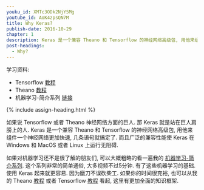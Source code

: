 ```yaml
---
youku_id: XMTc3ODk2NjY5Mg
youtube_id: AoK4zpsQN7M
title: Why Keras?
publish-date: 2016-10-29
chapter: 1
description: Keras 是一个兼容 Theano 和 Tensorflow 的神经网络高级包, 用他来组件一个神经网络非常的快速, 几条语句就搞定了. 而且广泛的兼容性能使 Keras 在 Windows 和 MacOS 或者 Linux 上穿梭自如.
post-headings:
  - Why?
---
```



学习资料:
  * Tensorflow [教程](/tutorials/machine-learning/tensorflow/)
  * Theano [教程](/tutorials/machine-learning/theano/)
  * 机器学习-简介系列 [链接](/tutorials/machine-learning/ML-intro/)

{% include assign-heading.html %}

如果说 Tensorflow 或者 Theano 神经网络方面的巨人.
那 Keras 就是站在巨人肩膀上的人. Keras 是一个兼容 Theano 和 Tensorflow 的神经网络高级包, 
用他来组件一个神经网络更加快速, 几条语句就搞定了. 
而且广泛的兼容性能使 Keras 在 Windows 和 MacOS 或者 Linux 上运行无阻碍.

如果对机器学习还不是很了解的朋友们, 可以大概粗略的看一遍我的 [机器学习-简介系列](/tutorials/machine-learning/ML-intro/). 这个系列非常的简单通俗, 大多视频不过5分钟.
有了这些机器学习的基础. 使用 Keras 起来就更容易. 因为磨刀不误砍柴工. 如果你的时间很充裕, 也可以从我的 Theano [教程](/tutorials/machine-learning/theano/) 或者 Tensorflow [教程](/tutorials/machine-learning/tensorflow/)
看起, 这里有更加全面的知识框架.